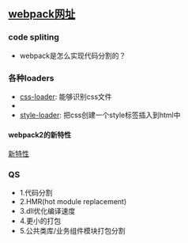 ## [webpack网址](https://github.com/webpack/webpack)

### code spliting

- webpack是怎么实现代码分割的？

### 各种loaders

- [css-loader](https://www.npmjs.com/package/css-loader): 能够识别css文件
- 
- [style-loader](https://www.npmjs.com/package/style-loader): 把css创建一个style标签插入到html中

#### webpack2的新特性

[新特性](https://mp.weixin.qq.com/s?__biz=MzIyMjE0ODQ0OQ==&mid=402764877&idx=1&sn=aa40a80bb1920a80fc187e8df99c4824)

### QS
- 1.代码分割
- 2.HMR(hot module replacement)
- 3.dll优化编译速度
- 4.更小的打包
- 5.公共类库/业务组件模块打包分割